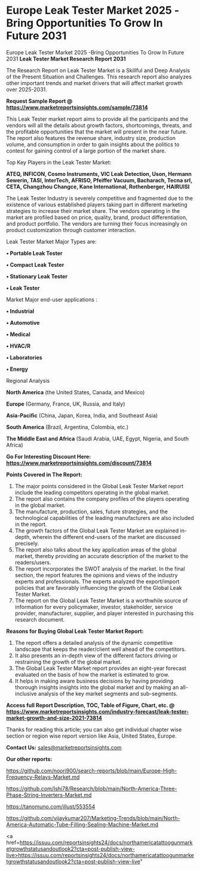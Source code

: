 # Europe Leak Tester Market 2025 -Bring Opportunities To Grow In Future 2031
Europe Leak Tester Market 2025 -Bring Opportunities To Grow In Future 2031
<strong>Leak Tester Market Research Report 2031</strong>

The Research Report on Leak Tester Market is a Skillful and Deep Analysis of the Present Situation and Challenges. This research report also analyzes other important trends and market drivers that will affect market growth over 2025-2031.

<strong>Request Sample Report @ <a href=https://www.marketreportsinsights.com/sample/73814>https://www.marketreportsinsights.com/sample/73814</a></strong>

This Leak Tester market report aims to provide all the participants and the vendors will all the details about growth factors, shortcomings, threats, and the profitable opportunities that the market will present in the near future. The report also features the revenue share, industry size, production volume, and consumption in order to gain insights about the politics to contest for gaining control of a large portion of the market share.

Top Key Players in the Leak Tester Market:

<strong>ATEQ, INFICON, Cosmo Instruments, VIC Leak Detection, Uson, Hermann Sewerin, TASI, InterTech, AFRISO, Pfeiffer Vacuum, Bacharach, Tecna srl, CETA, Changzhou Changce, Kane International, Rothenberger, HAIRUISI</strong>

The Leak Tester Industry is severely competitive and fragmented due to the existence of various established players taking part in different marketing strategies to increase their market share. The vendors operating in the market are profiled based on price, quality, brand, product differentiation, and product portfolio. The vendors are turning their focus increasingly on product customization through customer interaction.

Leak Tester Market Major Types are:

<strong>• Portable Leak Tester

• Compact Leak Tester

• Stationary Leak Tester

• Leak Tester</strong>

Market Major end-user applications :

<strong>• Industrial

• Automotive

• Medical

• HVAC/R

• Laboratories

• Energy</strong>

Regional Analysis

</u><strong><b>North America</b></strong> (the United States, Canada, and Mexico)

<strong><b>Europe </b></strong>(Germany, France, UK, Russia, and Italy)

<strong><b>Asia-Pacific</b></strong> (China, Japan, Korea, India, and Southeast Asia)

<strong><b>South America</b></strong> (Brazil, Argentina, Colombia, etc.)

<strong><b>The Middle East and Africa</b></strong> (Saudi Arabia, UAE, Egypt, Nigeria, and South Africa)

<strong>Go For Interesting Discount Here: <a href=https://www.marketreportsinsights.com/discount/73814>https://www.marketreportsinsights.com/discount/73814</a></strong>

<strong>Points Covered in The Report:</strong>
<ol>
  <li>The major points considered in the Global Leak Tester Market report include the leading competitors operating in the global market.</li>
  <li>The report also contains the company profiles of the players operating in the global market.</li>
  <li>The manufacture, production, sales, future strategies, and the technological capabilities of the leading manufacturers are also included in the report.</li>
  <li>The growth factors of the Global Leak Tester Market are explained in-depth, wherein the different end-users of the market are discussed precisely.</li>
  <li>The report also talks about the key application areas of the global market, thereby providing an accurate description of the market to the readers/users.</li>
  <li>The report incorporates the SWOT analysis of the market. In the final section, the report features the opinions and views of the industry experts and professionals. The experts analyzed the export/import policies that are favorably influencing the growth of the Global Leak Tester Market.</li>
  <li>The report on the Global Leak Tester Market is a worthwhile source of information for every policymaker, investor, stakeholder, service provider, manufacturer, supplier, and player interested in purchasing this research document.</li>
</ol>
<strong>Reasons for Buying Global Leak Tester Market Report:</strong>

<ol>
  <li>The report offers a detailed analysis of the dynamic competitive landscape that keeps the reader/client well ahead of the competitors.</li>
  <li>It also presents an in-depth view of the different factors driving or restraining the growth of the global market.</li>
  <li>The Global Leak Tester Market report provides an eight-year forecast evaluated on the basis of how the market is estimated to grow.</li>
  <li>It helps in making aware business decisions by having providing thorough insights insights into the global market and by making an all-inclusive analysis of the key market segments and sub-segments.</li>
</ol>
<strong>Access full Report Description, TOC, Table of Figure, Chart, etc. @ <a href=https://www.marketreportsinsights.com/industry-forecast/leak-tester-market-growth-and-size-2021-73814>https://www.marketreportsinsights.com/industry-forecast/leak-tester-market-growth-and-size-2021-73814</a></strong>


Thanks for reading this article; you can also get individual chapter wise section or region wise report version like Asia, United States, Europe.

<strong>Contact Us:</strong>
sales@marketreportsinsights.com

<strong>Our other reports:</strong>

<a href=https://github.com/noori900/search-reports/blob/main/Europe-High-Frequency-Relays-Market.md>https://github.com/noori900/search-reports/blob/main/Europe-High-Frequency-Relays-Market.md</a>

<a href=https://github.com/Ishi78/Research/blob/main/North-America-Three-Phase-String-Inverters-Market.md>https://github.com/Ishi78/Research/blob/main/North-America-Three-Phase-String-Inverters-Market.md</a>

<a href=https://tanomuno.com/illust/553554>https://tanomuno.com/illust/553554</a>

<a href=https://github.com/vijaykumar207/Marketing-Trends/blob/main/North-America-Automatic-Tube-Filling-Sealing-Machine-Market.md>https://github.com/vijaykumar207/Marketing-Trends/blob/main/North-America-Automatic-Tube-Filling-Sealing-Machine-Market.md</a>

<a href=https://issuu.com/reportsinsights24/docs/northamericatattoogunmarketgrowthstatusandoutlook2?cta=post-publish-view-live>https://issuu.com/reportsinsights24/docs/northamericatattoogunmarketgrowthstatusandoutlook2?cta=post-publish-view-live</a>"
